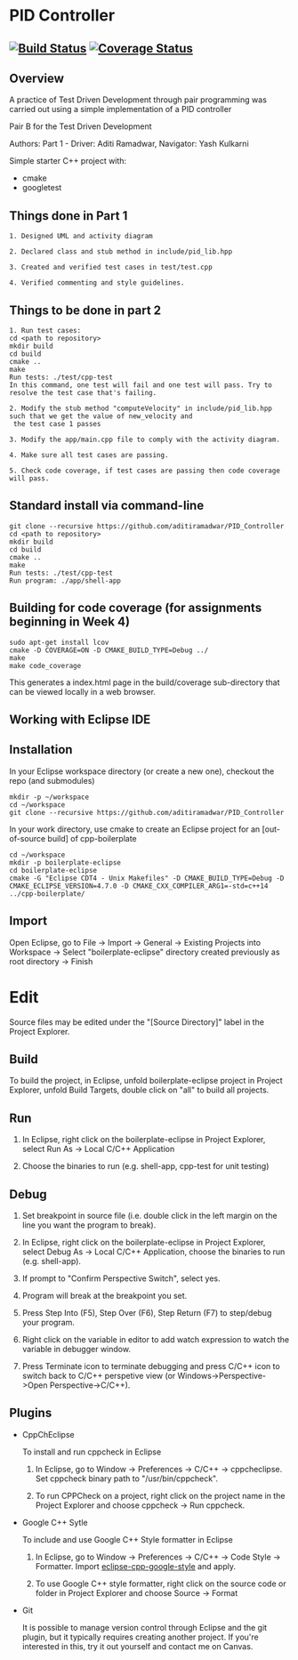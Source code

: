 # PID Controller

[![Build Status](https://travis-ci.com/aditiramadwar/PID_Controller.svg?branch=master)](https://travis-ci.com/github/aditiramadwar/PID_Controller)
[![Coverage Status](https://coveralls.io/repos/github/aditiramadwar/PID_Controller/badge.svg?branch=master)](https://coveralls.io/github/aditiramadwar/PID_Controller?branch=master)
---

## Overview

A practice of Test Driven Development through pair programming was carried out using a simple implementation of a PID controller

Pair B for the Test Driven Development

Authors: 
Part 1 - Driver: Aditi Ramadwar, Navigator: Yash Kulkarni

Simple starter C++ project with:

- cmake
- googletest

## Things done in Part 1
```
1. Designed UML and activity diagram

2. Declared class and stub method in include/pid_lib.hpp

3. Created and verified test cases in test/test.cpp

4. Verified commenting and style guidelines.
```
## Things to be done in part 2
```
1. Run test cases:
cd <path to repository>
mkdir build
cd build
cmake ..
make
Run tests: ./test/cpp-test
In this command, one test will fail and one test will pass. Try to resolve the test case that's failing.

2. Modify the stub method "computeVelocity" in include/pid_lib.hpp such that we get the value of new_velocity and
 the test case 1 passes

3. Modify the app/main.cpp file to comply with the activity diagram.

4. Make sure all test cases are passing.

5. Check code coverage, if test cases are passing then code coverage will pass.

```

## Standard install via command-line
```
git clone --recursive https://github.com/aditiramadwar/PID_Controller
cd <path to repository>
mkdir build
cd build
cmake ..
make
Run tests: ./test/cpp-test
Run program: ./app/shell-app
```

## Building for code coverage (for assignments beginning in Week 4)
```
sudo apt-get install lcov
cmake -D COVERAGE=ON -D CMAKE_BUILD_TYPE=Debug ../
make
make code_coverage
```
This generates a index.html page in the build/coverage sub-directory that can be viewed locally in a web browser.

## Working with Eclipse IDE ##

## Installation

In your Eclipse workspace directory (or create a new one), checkout the repo (and submodules)
```
mkdir -p ~/workspace
cd ~/workspace
git clone --recursive https://github.com/aditiramadwar/PID_Controller
```

In your work directory, use cmake to create an Eclipse project for an [out-of-source build] of cpp-boilerplate

```
cd ~/workspace
mkdir -p boilerplate-eclipse
cd boilerplate-eclipse
cmake -G "Eclipse CDT4 - Unix Makefiles" -D CMAKE_BUILD_TYPE=Debug -D CMAKE_ECLIPSE_VERSION=4.7.0 -D CMAKE_CXX_COMPILER_ARG1=-std=c++14 ../cpp-boilerplate/
```

## Import

Open Eclipse, go to File -> Import -> General -> Existing Projects into Workspace -> 
Select "boilerplate-eclipse" directory created previously as root directory -> Finish

# Edit

Source files may be edited under the "[Source Directory]" label in the Project Explorer.


## Build

To build the project, in Eclipse, unfold boilerplate-eclipse project in Project Explorer,
unfold Build Targets, double click on "all" to build all projects.

## Run

1. In Eclipse, right click on the boilerplate-eclipse in Project Explorer,
select Run As -> Local C/C++ Application

2. Choose the binaries to run (e.g. shell-app, cpp-test for unit testing)


## Debug


1. Set breakpoint in source file (i.e. double click in the left margin on the line you want 
the program to break).

2. In Eclipse, right click on the boilerplate-eclipse in Project Explorer, select Debug As -> 
Local C/C++ Application, choose the binaries to run (e.g. shell-app).

3. If prompt to "Confirm Perspective Switch", select yes.

4. Program will break at the breakpoint you set.

5. Press Step Into (F5), Step Over (F6), Step Return (F7) to step/debug your program.

6. Right click on the variable in editor to add watch expression to watch the variable in 
debugger window.

7. Press Terminate icon to terminate debugging and press C/C++ icon to switch back to C/C++ 
perspetive view (or Windows->Perspective->Open Perspective->C/C++).


## Plugins

- CppChEclipse

    To install and run cppcheck in Eclipse

    1. In Eclipse, go to Window -> Preferences -> C/C++ -> cppcheclipse.
    Set cppcheck binary path to "/usr/bin/cppcheck".

    2. To run CPPCheck on a project, right click on the project name in the Project Explorer 
    and choose cppcheck -> Run cppcheck.


- Google C++ Sytle

    To include and use Google C++ Style formatter in Eclipse

    1. In Eclipse, go to Window -> Preferences -> C/C++ -> Code Style -> Formatter. 
    Import [eclipse-cpp-google-style][reference-id-for-eclipse-cpp-google-style] and apply.

    2. To use Google C++ style formatter, right click on the source code or folder in 
    Project Explorer and choose Source -> Format

[reference-id-for-eclipse-cpp-google-style]: https://raw.githubusercontent.com/google/styleguide/gh-pages/eclipse-cpp-google-style.xml

- Git

    It is possible to manage version control through Eclipse and the git plugin, but it typically requires creating another project. If you're interested in this, try it out yourself and contact me on Canvas.
